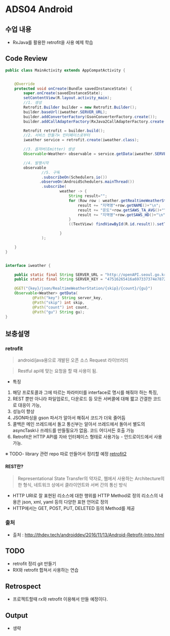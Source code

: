 # ADS04 Android

## 수업 내용

- RxJava를 활용한 retrofit을 사용 예제 학습

## Code Review

```Java
public class MainActivity extends AppCompatActivity {


    @Override
    protected void onCreate(Bundle savedInstanceState) {
        super.onCreate(savedInstanceState);
        setContentView(R.layout.activity_main);
        //1. 생성
        Retrofit.Builder builder = new Retrofit.Builder();
        builder.baseUrl(iweather.SERVER_URL);
        builder.addConverterFactory(GsonConverterFactory.create());
        builder.addCallAdapterFactory(RxJava2CallAdapterFactory.create()); // RxJAVA를 사용하기위한 메소드

        Retrofit retrofit = builder.build();
        //2. 서비스 만들기< 인터페이스로부터
        iweather service = retrofit.create(iweather.class);

        //3. 옵져버(Emitter) 생성
        Observable<Weather> observable = service.getData(iweather.SERVER_KEY, 1, 10, "동작");

        //4. 발행시작
        observable
                //5. 구독
                .subscribeOn(Schedulers.io())
               .observeOn(AndroidSchedulers.mainThread())
                .subscribe(
                        weather -> {
                            String result="";
                            for (Row row : weather.getRealtimeWeatherStation().getRow()) {
                                result += "지역명"+row.getNAME()+"\n";
                                result += "온도"+row.getSAWS_TA_AVG()+"\n";
                                result += "지역명"+row.getSAWS_HD()+"\n";
                            }
                            ((TextView) findViewById(R.id.result)).setText(result);

                        }
                );

    }
}


interface iweather {

    public static final String SERVER_URL = "http://openAPI.seoul.go.kr:8088/";
    public static final String SERVER_KEY = "47516265416a697337374e7872556a";

    @GET("{key}/json/RealtimeWeatherStation/{skip}/{count}/{gu}")
    Observable<Weather> getData(
            @Path("key") String server_key,
            @Path("skip") int skip,
            @Path("count") int count,
            @Path("gu") String gu);
}
```


## 보충설명

### retrofit

> android/java용으로 개발된 오픈 소스 Request 라이브러리

> Restful api에 맞는 요청을 할 때 사용이 됨.

- 특징 

1. 해당 프로토콜과 그에 따르는 파라미터를 interface로 명시를 해줘야 하는 특징, 
2. REST 뿐만 아니라 파일업로드, 다운로드 등 모든 서버콜에 대해 짧고 간결한 코드로 대응이 가능, 
3. 성능이 향상
4. JSON파싱을 gson 파서가 알아서 해줘서 코드가 더욱 줄어듬
5. 콜백은 메인 쓰레드에서 돌고 통신부는 알아서 쓰레드에서 돌아서 별도의 asyncTask나 쓰레드를 만들필요가 없음. 코드 어디서든 호출 가능
6. Retrofit은 HTTP API를 자바 인터페이스 형태로 사용가능 - 안드로이드에서 사용가능.


※ TODO- library 관련 repo 따로 만들어서 정리할 예정 [retrofit2]()

#### REST란?

> Representational State Transfer의 약자로, 웹에서 사용하는 Architecture의 한 형식, 네트워크 상에서 클라이언트와 서버 간의 통신 방식

- HTTP URI로 잘 표현된 리소스에 대한 행위를 HTTP Method로 정의 리소스의 내용은 json, xml, yaml 등의 다양한 표현 언어로 정의
- HTTP에서는 GET, POST, PUT, DELETED 등의 Method를 제공




### 출처

- 출처 : http://thdev.tech/androiddev/2016/11/13/Android-Retrofit-Intro.html

## TODO

- retrofit 정리 git 만들기
- RX와 retrofit 합쳐서 사용하는 연습

## Retrospect

- 프로젝트할때 rx와 retrofit 이용해서 만들 예정이다.

## Output
- 생략
